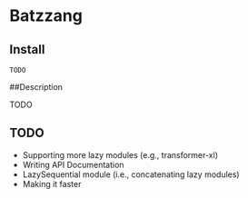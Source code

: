 # Batzzang

## Install

`TODO`

##Description

TODO

## TODO
* Supporting more lazy modules (e.g., transformer-xl)
* Writing API Documentation
* LazySequential module (i.e., concatenating lazy modules)
* Making it faster